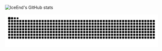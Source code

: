 
![IceEnd's GitHub stats](https://github-immortality.vercel.app/api?username=debugtozero)

<picture>
  <source media="(prefers-color-scheme: dark)" srcset="https://raw.githubusercontent.com/debugtozero/debugtozero/output/github-contribution-grid-snake-dark.svg">
  <source media="(prefers-color-scheme: light)" srcset="https://raw.githubusercontent.com/debugtozero/debugtozero/output/github-contribution-grid-snake.svg">
  <img alt="github contribution grid snake animation" src="https://raw.githubusercontent.com/debugtozero/debugtozero/output/github-contribution-grid-snake.svg">
</picture>

